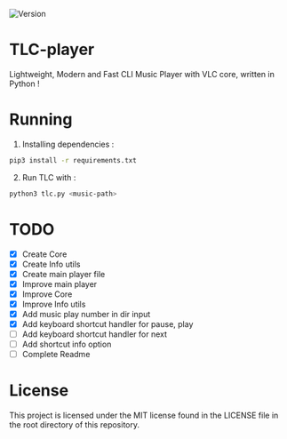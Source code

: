 ![Version](https://img.shields.io/badge/version-0.1.0-blue)
# TLC-player
Lightweight, Modern and Fast CLI Music Player with VLC core, written in Python !

# Running
1. Installing dependencies :
```bash
pip3 install -r requirements.txt
```
2. Run TLC with :
```bash 
python3 tlc.py <music-path>
```

# TODO
- [X] Create Core
- [X] Create Info utils
- [X] Create main player file
- [X] Improve main player
- [X] Improve Core
- [X] Improve Info utils
- [X] Add music play number in dir input
- [X] Add keyboard shortcut handler for pause, play
- [ ] Add keyboard shortcut handler for next
- [ ] Add shortcut info option
- [ ] Complete Readme

# License
This project is licensed under the MIT license found in the LICENSE file in the root directory of this repository.

